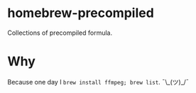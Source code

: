 homebrew-precompiled
===
Collections of precompiled formula.

# Why

Because one day I ```brew install ffmpeg; brew list```. ¯\\\_(ツ)\_/¯

